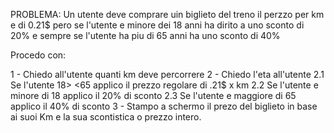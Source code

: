 PROBLEMA: Un utente deve comprare uin biglieto del treno il perzzo per km e di 0.21$ pero se l'utente e minore dei 18 anni ha dirito a uno sconto di 20% e sempre se l'utente ha piu di 65 anni ha uno sconto di 40%

Procedo con:

1 - Chiedo all'utente quanti km deve percorrere
2 - Chiedo l'eta all'utente
    2.1 Se l'utente 18> <65 applico il prezzo regolare di .21$ x km
    2.2 Se l'utente e minore di 18 applico il 20% di sconto
    2.3 Se l'utente e maggiore di 65 applico il 40% di sconto
3 - Stampo a schermo il  prezo del biglieto in base ai suoi Km e la sua scontistica o prezzo intero.